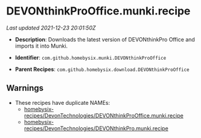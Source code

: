 # DEVONthinkProOffice.munki.recipe

_Last updated 2021-12-23 20:01:50Z_

- **Description**: Downloads the latest version of DEVONthinkPro Office and imports it into Munki.

- **Identifier**: `com.github.homebysix.munki.DEVONthinkProOffice`

- **Parent Recipes**: `com.github.homebysix.download.DEVONthinkProOffice`


## Warnings

- These recipes have duplicate NAMEs:
    - [homebysix-recipes/DevonTechnologies/DEVONthinkProOffice.munki.recipe](/autopkg-dupe-tracker/homebysix-recipes/DevonTechnologies/DEVONthinkProOffice.munki.recipe)
    - [homebysix-recipes/DevonTechnologies/DEVONthinkPro.munki.recipe](/autopkg-dupe-tracker/homebysix-recipes/DevonTechnologies/DEVONthinkPro.munki.recipe)